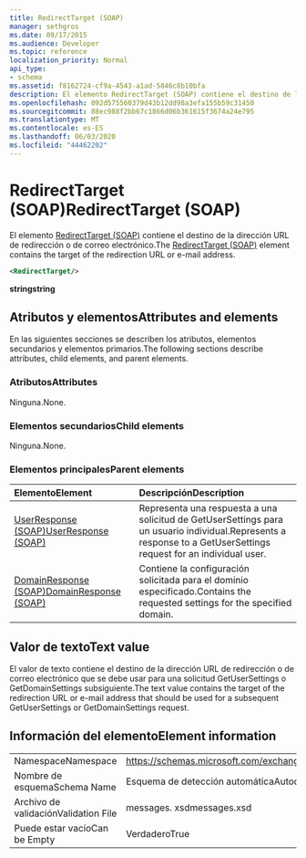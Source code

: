 ```yaml
---
title: RedirectTarget (SOAP)
manager: sethgros
ms.date: 09/17/2015
ms.audience: Developer
ms.topic: reference
localization_priority: Normal
api_type:
- schema
ms.assetid: f8162724-cf9a-4543-a1ad-5846c8b10bfa
description: El elemento RedirectTarget (SOAP) contiene el destino de la dirección URL de redirección o de correo electrónico.
ms.openlocfilehash: 092d575560379d43b12dd98a3efa155b59c31450
ms.sourcegitcommit: 88ec988f2bb67c1866d06b361615f3674a24e795
ms.translationtype: MT
ms.contentlocale: es-ES
ms.lasthandoff: 06/03/2020
ms.locfileid: "44462202"
---
```

# <a name="redirecttarget-soap"></a><span data-ttu-id="1cf08-103">RedirectTarget (SOAP)</span><span class="sxs-lookup"><span data-stu-id="1cf08-103">RedirectTarget (SOAP)</span></span>

<span data-ttu-id="1cf08-104">El elemento [RedirectTarget (SOAP)](redirecttarget-soap.md) contiene el destino de la dirección URL de redirección o de correo electrónico.</span><span class="sxs-lookup"><span data-stu-id="1cf08-104">The [RedirectTarget (SOAP)](redirecttarget-soap.md) element contains the target of the redirection URL or e-mail address.</span></span> 
  
```XML
<RedirectTarget/>
```

 <span data-ttu-id="1cf08-105">**string**</span><span class="sxs-lookup"><span data-stu-id="1cf08-105">**string**</span></span>
## <a name="attributes-and-elements"></a><span data-ttu-id="1cf08-106">Atributos y elementos</span><span class="sxs-lookup"><span data-stu-id="1cf08-106">Attributes and elements</span></span>

<span data-ttu-id="1cf08-107">En las siguientes secciones se describen los atributos, elementos secundarios y elementos primarios.</span><span class="sxs-lookup"><span data-stu-id="1cf08-107">The following sections describe attributes, child elements, and parent elements.</span></span>
  
### <a name="attributes"></a><span data-ttu-id="1cf08-108">Atributos</span><span class="sxs-lookup"><span data-stu-id="1cf08-108">Attributes</span></span>

<span data-ttu-id="1cf08-109">Ninguna.</span><span class="sxs-lookup"><span data-stu-id="1cf08-109">None.</span></span>
  
### <a name="child-elements"></a><span data-ttu-id="1cf08-110">Elementos secundarios</span><span class="sxs-lookup"><span data-stu-id="1cf08-110">Child elements</span></span>

<span data-ttu-id="1cf08-111">Ninguna.</span><span class="sxs-lookup"><span data-stu-id="1cf08-111">None.</span></span>
  
### <a name="parent-elements"></a><span data-ttu-id="1cf08-112">Elementos principales</span><span class="sxs-lookup"><span data-stu-id="1cf08-112">Parent elements</span></span>

|<span data-ttu-id="1cf08-113">**Elemento**</span><span class="sxs-lookup"><span data-stu-id="1cf08-113">**Element**</span></span>|<span data-ttu-id="1cf08-114">**Descripción**</span><span class="sxs-lookup"><span data-stu-id="1cf08-114">**Description**</span></span>|
|:-----|:-----|
|[<span data-ttu-id="1cf08-115">UserResponse (SOAP)</span><span class="sxs-lookup"><span data-stu-id="1cf08-115">UserResponse (SOAP)</span></span>](userresponse-soap.md) <br/> |<span data-ttu-id="1cf08-116">Representa una respuesta a una solicitud de GetUserSettings para un usuario individual.</span><span class="sxs-lookup"><span data-stu-id="1cf08-116">Represents a response to a GetUserSettings request for an individual user.</span></span>  <br/> |
|[<span data-ttu-id="1cf08-117">DomainResponse (SOAP)</span><span class="sxs-lookup"><span data-stu-id="1cf08-117">DomainResponse (SOAP)</span></span>](domainresponse-soap.md) <br/> |<span data-ttu-id="1cf08-118">Contiene la configuración solicitada para el dominio especificado.</span><span class="sxs-lookup"><span data-stu-id="1cf08-118">Contains the requested settings for the specified domain.</span></span>  <br/> |
   
## <a name="text-value"></a><span data-ttu-id="1cf08-119">Valor de texto</span><span class="sxs-lookup"><span data-stu-id="1cf08-119">Text value</span></span>

<span data-ttu-id="1cf08-120">El valor de texto contiene el destino de la dirección URL de redirección o de correo electrónico que se debe usar para una solicitud GetUserSettings o GetDomainSettings subsiguiente.</span><span class="sxs-lookup"><span data-stu-id="1cf08-120">The text value contains the target of the redirection URL or e-mail address that should be used for a subsequent GetUserSettings or GetDomainSettings request.</span></span>
  
## <a name="element-information"></a><span data-ttu-id="1cf08-121">Información del elemento</span><span class="sxs-lookup"><span data-stu-id="1cf08-121">Element information</span></span>

|||
|:-----|:-----|
|<span data-ttu-id="1cf08-122">Namespace</span><span class="sxs-lookup"><span data-stu-id="1cf08-122">Namespace</span></span>  <br/> |https://schemas.microsoft.com/exchange/2010/Autodiscover  <br/> |
|<span data-ttu-id="1cf08-123">Nombre de esquema</span><span class="sxs-lookup"><span data-stu-id="1cf08-123">Schema Name</span></span>  <br/> |<span data-ttu-id="1cf08-124">Esquema de detección automática</span><span class="sxs-lookup"><span data-stu-id="1cf08-124">Autodiscover schema</span></span>  <br/> |
|<span data-ttu-id="1cf08-125">Archivo de validación</span><span class="sxs-lookup"><span data-stu-id="1cf08-125">Validation File</span></span>  <br/> |<span data-ttu-id="1cf08-126">messages. xsd</span><span class="sxs-lookup"><span data-stu-id="1cf08-126">messages.xsd</span></span>  <br/> |
|<span data-ttu-id="1cf08-127">Puede estar vacío</span><span class="sxs-lookup"><span data-stu-id="1cf08-127">Can be Empty</span></span>  <br/> |<span data-ttu-id="1cf08-128">Verdadero</span><span class="sxs-lookup"><span data-stu-id="1cf08-128">True</span></span>  <br/> |
   

